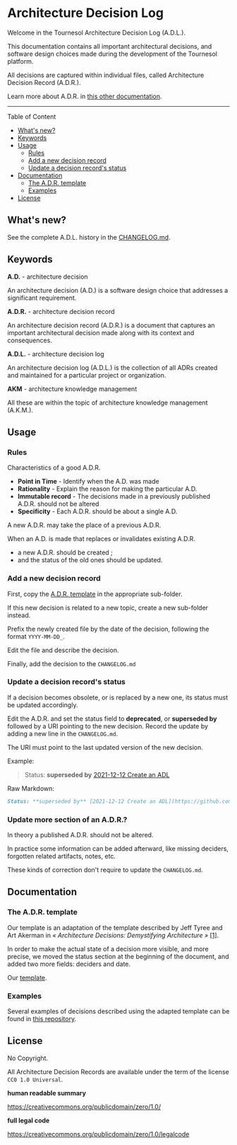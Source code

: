 # Architecture Decision Log

Welcome in the Tournesol Architecture Decision Log (A.D.L.).

This documentation contains all important architectural decisions, and
software design choices made during the development of the Tournesol platform.

All decisions are captured within individual files, called Architecture
Decision Record (A.D.R.).

Learn more about A.D.R. in [this other documentation][github-adr].

---

Table of Content

* [What's new?](#whats-new)
* [Keywords](#keywords)
* [Usage](#summary)
  * [Rules](#rules)
  * [Add a new decision record](#issue)
  * [Update a decision record's status](#decision)
* [Documentation](#documentation)
  * [The A.D.R. template](#the-ADR-template)
  * [Examples](#examples)
* [License](#license)

## What's new?

See the complete A.D.L. history in the [CHANGELOG.md](./CHANGELOG.md).

## Keywords

**A.D.** - architecture decision

An architecture decision (A.D.) is a software design choice that addresses a
significant requirement.

**A.D.R.** - architecture decision record

An architecture decision record (A.D.R.) is a document that captures an important
architectural decision made along with its context and consequences.

**A.D.L.** - architecture decision log

An architecture decision log (A.D.L.) is the collection of all ADRs created and
maintained for a particular project or organization.

**AKM** - architecture knowledge management

All these are within the topic of architecture knowledge management (A.K.M.).

## Usage

### Rules

Characteristics of a good A.D.R.

- **Point in Time** - Identify when the A.D. was made
- **Rationality** - Explain the reason for making the particular A.D.
- **Immutable record** - The decisions made in a previously published A.D.R.
  should not be altered
- **Specificity** - Each A.D.R. should be about a single A.D.

A new A.D.R. may take the place of a previous A.D.R.

When an A.D. is made that replaces or invalidates existing A.D.R.
- a new A.D.R. should be created ;
- and the status of the old ones should be updated.

### Add a new decision record

First, copy the [A.D.R. template](./adr_template.md) in the appropriate
sub-folder.

If this new decision is related to a new topic, create a new sub-folder
instead.

Prefix the newly created file by the date of the decision, following the
format `YYYY-MM-DD_`.

Edit the file and describe the decision.

Finally, add the decision to the `CHANGELOG.md` 

### Update a decision record's status

If a decision becomes obsolete, or is replaced by a new one, its status must
be updated accordingly.

Edit the A.D.R. and set the status field to **deprecated**, or
**superseded by** followed by a URI pointing to the new decision. Record the
update by adding a new line in the `CHANGELOG.md`.

The URI must point to the last updated version of the new decision. 

Example:

> Status: **superseded by** [2021-12-12 Create an ADL][adr-20211212-create-an-adl]

Raw Markdown:

```markdown
Status: **superseded by** [2021-12-12 Create an ADL](https://github.com/tournesol-app/tournesol/blob/adl/docs/architecture-decision-log/architecture-knowledge/2021_12_12_create_an_adl.md)
```

### Update more section of an A.D.R.?

In theory a published A.D.R. should not be altered.

In practice some information can be added afterward, like missing deciders,
forgotten related artifacts, notes, etc.

These kinds of correction don't require to update the `CHANGELOG.md`.

## Documentation

### The A.D.R. template

Our template is an adaptation of the template described by Jeff Tyree and Art
Akerman in _« Architecture Decisions: Demystifying Architecture »_
[[1]][adr-by-jtyree-aakerman-pub].

In order to make the actual state of a decision more visible, and more
precise, we moved the status section at the beginning of the document, and
added two more fields: deciders and date.

Our [template](./adr_template.md).

### Examples

Several examples of decisions described using the adapted template can be
found in [this repository][github-adr-examples].

## License

No Copyright.

All Architecture Decision Records are available under the term of the license
`CC0 1.0 Universal`.

**human readable summary**

https://creativecommons.org/publicdomain/zero/1.0/

**full legal code**

https://creativecommons.org/publicdomain/zero/1.0/legalcode

[adr-20211212-create-an-adl]: ./architecture-knowledge/2021-12-12_create_an_adl.md

[github-adr]: https://github.com/joelparkerhenderson/architecture-decision-record
[github-adr-examples]: https://github.com/joelparkerhenderson/architecture-decision-record/tree/main/examples

[adr-by-jtyree-aakerman]: https://github.com/joelparkerhenderson/architecture-decision-record/blob/main/templates/decision-record-template-by-jeff-tyree-and-art-akerman/index.md
[adr-by-jtyree-aakerman-pub]: https://personal.utdallas.edu/~chung/SA/zz-Impreso-architecture_decisions-tyree-05.pdf
